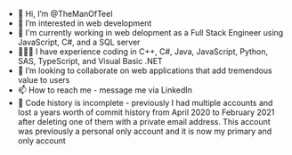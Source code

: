 - 👋 Hi, I’m @TheManOfTeel
- 👀 I’m interested in web development
- 🏢 I'm currently working in web delopment as a Full Stack Engineer using JavaScript, C#, and a SQL server
- 👨🏻‍💻 I have experience coding in C++, C#, Java, JavaScript, Python, SAS, TypeScript, and Visual Basic .NET
- 💞️ I’m looking to collaborate on web applications that add tremendous value to users
- 📫 How to reach me - message me via LinkedIn
- 🚧 Code history is incomplete - previously I had multiple accounts and lost a years worth of commit history from April 2020 to February 2021 after deleting one of them with a private email address. This account was previously a personal only account and it is now my primary and only account

<!---
TheManOfTeel/TheManOfTeel is a ✨ special ✨ repository because its `README.md` (this file) appears on your GitHub profile.
You can click the Preview link to take a look at your changes.
--->
